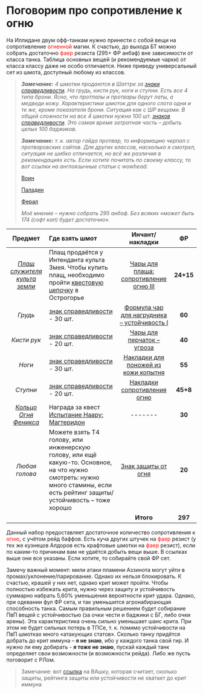 # Поговорим про сопротивление к огню #

На Иллидане двум офф-танкам нужно принести с собой вещи на сопротивление <span style="color:red">огненной</span> магии. К счастью, до выхода БТ можно собрать достаточно <span style="color:red">фаер</span> резиста (295+ ФР анбаф) вне зависимости от класса танка. Таблица основных вещей (и рекомендуемые чарки) от класса классу даже не особо отличается. Ниже приведу универсальный сет из шмота, доступный любому из классов.

> ***Замечание:** 4 шмотки продаются в Шаттре за [знаки справедливости](https://ru.tbc.wowhead.com/item=29434). На грудь, кисти рук, ноги и ступни. Есть все 4 типа брони. Ясно, что протпалы и протвары берут латы, а медведи кожу. Характеристики шмоток для одного слота одни и те же, кроме показателя брони. Ситуация как с ШР вещами. В общей сложности на все 4 шмотки нужно 100 шт. [знаков справедливости](https://ru.tbc.wowhead.com/item=29434). Это самая время затратная часть – добыть целых 100 баджиков.*
>
> ***Замечание:** т. к. автор гайда протвар, то информацию черпал с протваровских сайтов. Для других классов, насколько я смотрел, ситуация не шибко отличается, но всё же различия в рекомендациях есть. Если хотите почитать по своему классу, то вот ссылки на англоязычные статьи с wowhead:*
>
> [Воин](https://tbc.wowhead.com/guides/protection-warrior-frost-nature-resistance-best-in-slot-gear-burning-crusade#fire-resistance-gear-for-protection-warrior-in-the-burning-crusade-classic)
>
> [Паладин](https://tbc.wowhead.com/guides/paladin-tank-fire-resistance-best-in-slot-gear-burning-crusade)
>
> [Ферал](https://tbc.wowhead.com/guides/feral-druid-tank-fire-resistance-best-in-slot-gear-burning-crusade)
>
> *Моё мнение – нужно собрать 295 анбаф. Без всяких «может быть 174 (софт кап) будет достаточно».*

|**Предмет**|**Где взять шмот**|**Инчант/накладки**|**ФР**|
|:---:|:---|:---:|:---:|
|*[Плащ служителя культа земли](https://ru.tbc.wowhead.com/item=31341)*|Плащ продаётся у Интенданта культа Змея. Чтобы купить плащ, необходимо пройти [квестовую цепочку](https://ru.tbc.wowhead.com/quest=10894) в Острогорье| [Чары для плаща: сопротивление огню III](https://ru.tbc.wowhead.com/spell=25081) | **24+15**|
|*Грудь*|[знак справедливости](https://ru.tbc.wowhead.com/item=29434) - 30 шт.|[Формула чар для нагрудника – устойчивость I](https://ru.tbc.wowhead.com/item=28270)|**60**|
|*Кисти рук*|[знак справедливости](https://ru.tbc.wowhead.com/item=29434) - 20 шт.|[Чары для перчаток – угроза](https://ru.tbc.wowhead.com/spell=25072)|**40**|
|*Ноги*|[знак справедливости](https://ru.tbc.wowhead.com/item=29434) - 30 шт.|[Накладки для поножей из кожи копытня](https://ru.tbc.wowhead.com/item=29536)|**55**|
|*Ступни*|[знак справедливости](https://ru.tbc.wowhead.com/item=29434) - 20 шт.|[Накладки сопротивления огню](https://ru.tbc.wowhead.com/item=29485)|**45+8**|
|*[Кольцо Огня Феникса](https://ru.tbc.wowhead.com/item=31746)*|Награда за квест [Испытание Наару: Магтеридон](https://ru.tbc.wowhead.com/quest=10888)|-------|**30**|
|*Любая голова*|Можете взять Т4 голову, или инженерскую голову, или ещё какую-то. Основное, на что нужно смотреть: нужно много стамины, если есть рейтинг защиты/устойчивость – тоже хорошо|[Знак защиты от огня](https://ru.tbc.wowhead.com/item=29196)|**20**|
|||**Итого**|**297**|

Данный набор предоставляет достаточное количество сопротивления к <span style="color:red">огню</span>, с учётом рейд баффов. Есть куча других штучек на <span style="color:red">фаер</span> резист (у тех же кузнецов Алдоров есть крафтовые шмотки на <span style="color:red">фаер</span> резист), если по каким-то причинам вам не удаётся добыть вещи выше. В ссылках выше они все указаны. Если хотите, то собирайте свой ФР сет.

Замечу важный момент: мили атаки пламени Аззинота могут уйти в промах/уклонение/парирование. Однако их нельзя блокировать. К счастью, крашей у них нет, однако крит может пройти. Чтобы полностью избежать крита, нужно через защиту и устойчивость суммарно набрать 5,60% уменьшения вероятности крит удара. Однако, при одевании фул ФР сета, и так уменьшится агронабирающая способность танка. Самым правильным решением будет собирание ПвП вещей с устойчивостью (за очки чести и баджики с БГ, либо очки арены). Эта характеристика очень сильно уменьшает шанс крита. При этом не будет сильных потерь в ТПСе, т. к. помимо устойчивости на ПвП шмотках много «атакующих статов». Сколько танку придётся добрать до крит иммуна – **я не знаю**, ибо у каждого танка свой гир. И нужно ли ему добирать - **я тоже не знаю**, пускай каждый танк определяет свои возможности (и возможности рейда). Либо же пусть поговорит с РЛом. 

> Замечание: вот [ссылка](https://wago.io/wOlnF5hfg) на ВАшку, которая считает, сколько защиты, рейтинга защиты или устойчивости не хватает до крит иммуна
